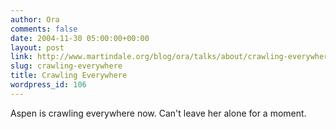 ```yaml
---
author: Ora
comments: false
date: 2004-11-30 05:00:00+00:00
layout: post
link: http://www.martindale.org/blog/ora/talks/about/crawling-everywhere
slug: crawling-everywhere
title: Crawling Everywhere
wordpress_id: 106
---
```


Aspen is crawling everywhere now. Can't leave her alone for a moment.
  

